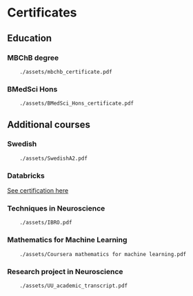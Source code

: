 # Certificates

## Education

### MBChB degree

```pdf
	./assets/mbchb_certificate.pdf
```

### BMedSci Hons
```pdf
	./assets/BMedSci_Hons_certificate.pdf
```

## Additional courses

### Swedish
```pdf
	./assets/SwedishA2.pdf
```

### Databricks

[See certification here](https://credentials.databricks.com/6de281a7-187e-424c-99c5-e7d666d42ab8#gs.40m5f1)

### Techniques in Neuroscience

```pdf
	./assets/IBRO.pdf
```

### Mathematics for Machine Learning

```pdf
	./assets/Coursera mathematics for machine learning.pdf
```

### Research project in Neuroscience

```pdf
	./assets/UU_academic_transcript.pdf
```
